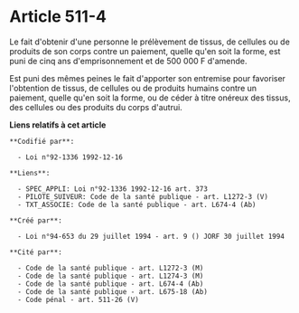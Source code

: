 # Article 511-4

Le fait d'obtenir d'une personne le prélèvement de tissus, de cellules ou de produits de son corps contre un paiement, quelle
qu'en soit la forme, est puni de cinq ans d'emprisonnement et de 500 000 F d'amende.

Est puni des mêmes peines le fait d'apporter son entremise pour favoriser l'obtention de tissus, de cellules ou de produits
humains contre un paiement, quelle qu'en soit la forme, ou de céder à titre onéreux des tissus, des cellules ou des produits
du corps d'autrui.

**Liens relatifs à cet article**

	**Codifié par**:

	  - Loi n°92-1336 1992-12-16

	**Liens**:

	  - SPEC_APPLI: Loi n°92-1336 1992-12-16 art. 373
	  - PILOTE_SUIVEUR: Code de la santé publique - art. L1272-3 (V)
	  - TXT_ASSOCIE: Code de la santé publique - art. L674-4 (Ab)

	**Créé par**:

	  - Loi n°94-653 du 29 juillet 1994 - art. 9 () JORF 30 juillet 1994

	**Cité par**:

	  - Code de la santé publique - art. L1272-3 (M)
	  - Code de la santé publique - art. L1274-3 (M)
	  - Code de la santé publique - art. L674-4 (Ab)
	  - Code de la santé publique - art. L675-18 (Ab)
	  - Code pénal - art. 511-26 (V)
